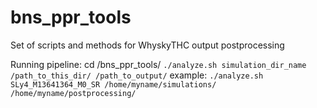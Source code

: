 # bns_ppr_tools
Set of scripts and methods for WhyskyTHC output postprocessing 

Running pipeline:
cd /bns_ppr_tools/ 
`./analyze.sh simulation_dir_name /path_to_this_dir/ /path_to_output/`
example:
`./analyze.sh SLy4_M13641364_M0_SR /home/myname/simulations/ /home/myname/postprocessing/`
